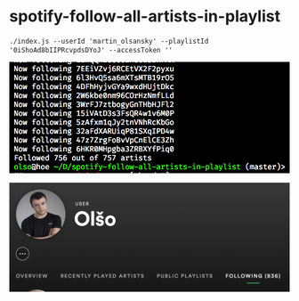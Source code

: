 # spotify-follow-all-artists-in-playlist

```
./index.js --userId 'martin_olsansky' --playlistId '0iShoAd8bIIPRcvpdsDYoJ' --accessToken ''
```

![Screenshot 1](Screen%20Shot%202018-06-10%20at%2023.47.46.png)

![Screenshot 2](Screen%20Shot%202018-06-10%20at%2023.48.05.png)
